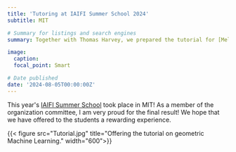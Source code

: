 ```yaml
---
title: 'Tutoring at IAIFI Summer School 2024'
subtitle: MIT

# Summary for listings and search engines
summary: Together with Thomas Harvey, we prepared the tutorial for [Melanie Weber](http://melanie-weber.com/)'s lecture on Representation/Manifold Learning.

image:
  caption: 
  focal_point: Smart

# Date published
date: '2024-08-05T00:00:00Z'
---
```


This year's [IAIFI Summer School](https://iaifi.org/phd-summer-school.html) took place in MIT! As a member of the organization committee, I am very proud for the final result! We hope that we have offered to the students a rewarding experience.

{{< figure src="Tutorial.jpg" title="Offering the tutorial on geometric Machine Learning." width="600">}}

